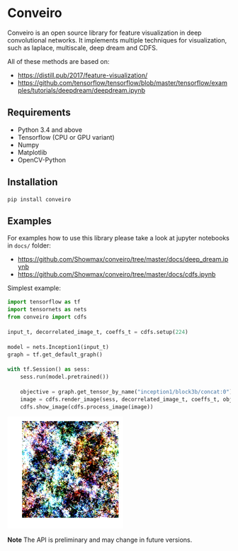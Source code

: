# Conveiro

Conveiro is an open source library for feature visualization in deep convolutional networks. It implements multiple techniques for visualization, such as laplace, multiscale,  deep dream and CDFS.

All of these methods are based on:
* https://distill.pub/2017/feature-visualization/ 
* https://github.com/tensorflow/tensorflow/blob/master/tensorflow/examples/tutorials/deepdream/deepdream.ipynb

## Requirements

* Python 3.4 and above
* Tensorflow (CPU or GPU variant)
* Numpy
* Matplotlib
* OpenCV-Python

## Installation

```
pip install conveiro
```

## Examples

For examples how to use this library please take a look at jupyter notebooks in `docs/` folder:

* https://github.com/Showmax/conveiro/tree/master/docs/deep_dream.ipynb
* https://github.com/Showmax/conveiro/tree/master/docs/cdfs.ipynb

Simplest example:

```python
import tensorflow as tf
import tensornets as nets
from conveiro import cdfs

input_t, decorrelated_image_t, coeffs_t = cdfs.setup(224)

model = nets.Inception1(input_t)
graph = tf.get_default_graph()

with tf.Session() as sess:
    sess.run(model.pretrained())

    objective = graph.get_tensor_by_name("inception1/block3b/concat:0")
    image = cdfs.render_image(sess, decorrelated_image_t, coeffs_t, objective[..., 55], 0.01)
    cdfs.show_image(cdfs.process_image(image))
```

![CDFS output](docs/example.png)

**Note** The API is preliminary and may change in future versions.